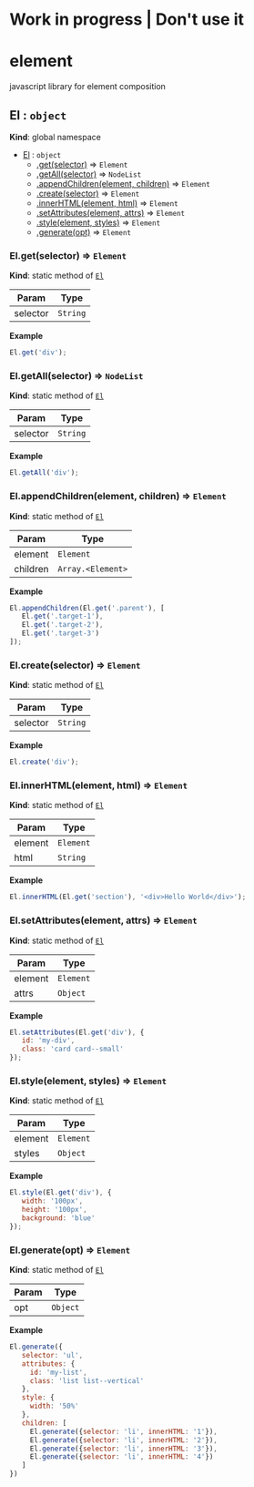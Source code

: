 # Work in progress | Don't use it

# element
javascript library for element composition

<a name="El"></a>

## El : <code>object</code>
**Kind**: global namespace  

* [El](#El) : <code>object</code>
    * [.get(selector)](#El.get) ⇒ <code>Element</code>
    * [.getAll(selector)](#El.getAll) ⇒ <code>NodeList</code>
    * [.appendChildren(element, children)](#El.appendChildren) ⇒ <code>Element</code>
    * [.create(selector)](#El.create) ⇒ <code>Element</code>
    * [.innerHTML(element, html)](#El.innerHTML) ⇒ <code>Element</code>
    * [.setAttributes(element, attrs)](#El.setAttributes) ⇒ <code>Element</code>
    * [.style(element, styles)](#El.style) ⇒ <code>Element</code>
    * [.generate(opt)](#El.generate) ⇒ <code>Element</code>

<a name="El.get"></a>

### El.get(selector) ⇒ <code>Element</code>
**Kind**: static method of <code>[El](#El)</code>  

| Param | Type |
| --- | --- |
| selector | <code>String</code> | 

**Example**  
```js
El.get('div');
```
<a name="El.getAll"></a>

### El.getAll(selector) ⇒ <code>NodeList</code>
**Kind**: static method of <code>[El](#El)</code>  

| Param | Type |
| --- | --- |
| selector | <code>String</code> | 

**Example**  
```js
El.getAll('div');
```
<a name="El.appendChildren"></a>

### El.appendChildren(element, children) ⇒ <code>Element</code>
**Kind**: static method of <code>[El](#El)</code>  

| Param | Type |
| --- | --- |
| element | <code>Element</code> | 
| children | <code>Array.&lt;Element&gt;</code> | 

**Example**  
```js
El.appendChildren(El.get('.parent'), [
   El.get('.target-1'),
   El.get('.target-2'),
   El.get('.target-3')
]);
```
<a name="El.create"></a>

### El.create(selector) ⇒ <code>Element</code>
**Kind**: static method of <code>[El](#El)</code>  

| Param | Type |
| --- | --- |
| selector | <code>String</code> | 

**Example**  
```js
El.create('div');
```
<a name="El.innerHTML"></a>

### El.innerHTML(element, html) ⇒ <code>Element</code>
**Kind**: static method of <code>[El](#El)</code>  

| Param | Type |
| --- | --- |
| element | <code>Element</code> | 
| html | <code>String</code> | 

**Example**  
```js
El.innerHTML(El.get('section'), '<div>Hello World</div>');
```
<a name="El.setAttributes"></a>

### El.setAttributes(element, attrs) ⇒ <code>Element</code>
**Kind**: static method of <code>[El](#El)</code>  

| Param | Type |
| --- | --- |
| element | <code>Element</code> | 
| attrs | <code>Object</code> | 

**Example**  
```js
El.setAttributes(El.get('div'), {
   id: 'my-div',
   class: 'card card--small'
});
```
<a name="El.style"></a>

### El.style(element, styles) ⇒ <code>Element</code>
**Kind**: static method of <code>[El](#El)</code>  

| Param | Type |
| --- | --- |
| element | <code>Element</code> | 
| styles | <code>Object</code> | 

**Example**  
```js
El.style(El.get('div'), {
   width: '100px',
   height: '100px',
   background: 'blue'
});
```
<a name="El.generate"></a>

### El.generate(opt) ⇒ <code>Element</code>
**Kind**: static method of <code>[El](#El)</code>  

| Param | Type |
| --- | --- |
| opt | <code>Object</code> | 

**Example**  
```js
El.generate({
   selector: 'ul',
   attributes: {
     id: 'my-list',
     class: 'list list--vertical'
   },
   style: {
     width: '50%'
   },
   children: [
     El.generate({selector: 'li', innerHTML: '1'}),
     El.generate({selector: 'li', innerHTML: '2'}),
     El.generate({selector: 'li', innerHTML: '3'}),
     El.generate({selector: 'li', innerHTML: '4'})
   ]
})
```